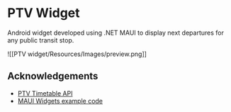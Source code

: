 
# PTV Widget

Android widget developed using .NET MAUI to display next departures for any public transit stop.


![[PTV widget/Resources/Images/preview.png]]
## Acknowledgements

 - [PTV Timetable API](https://timetableapi.ptv.vic.gov.au/swagger/ui/index#!/)
 - [MAUI Widgets example code](https://github.com/beardboy/Maui.Widgets)